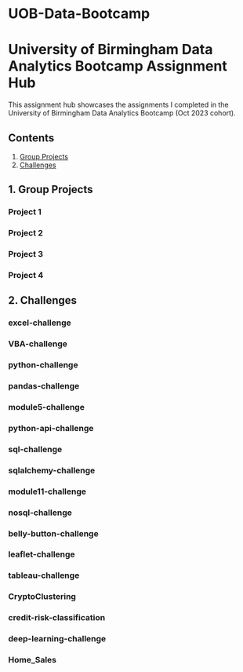 # UOB-Data-Bootcamp
# University of Birmingham Data Analytics Bootcamp Assignment Hub
This assignment hub showcases the assignments I completed in the University of Birmingham Data Analytics Bootcamp (Oct 2023 cohort).

## Contents
1. [Group Projects](#1-group-projects)
2. [Challenges](#2-challenges)

## 1. Group Projects

### Project 1

### Project 2

### Project 3

### Project 4

## 2. Challenges

### excel-challenge

### VBA-challenge

### python-challenge

### pandas-challenge

### module5-challenge

### python-api-challenge

### sql-challenge

### sqlalchemy-challenge

### module11-challenge

### nosql-challenge

### belly-button-challenge

### leaflet-challenge

### tableau-challenge

### CryptoClustering

### credit-risk-classification

### deep-learning-challenge

### Home_Sales
